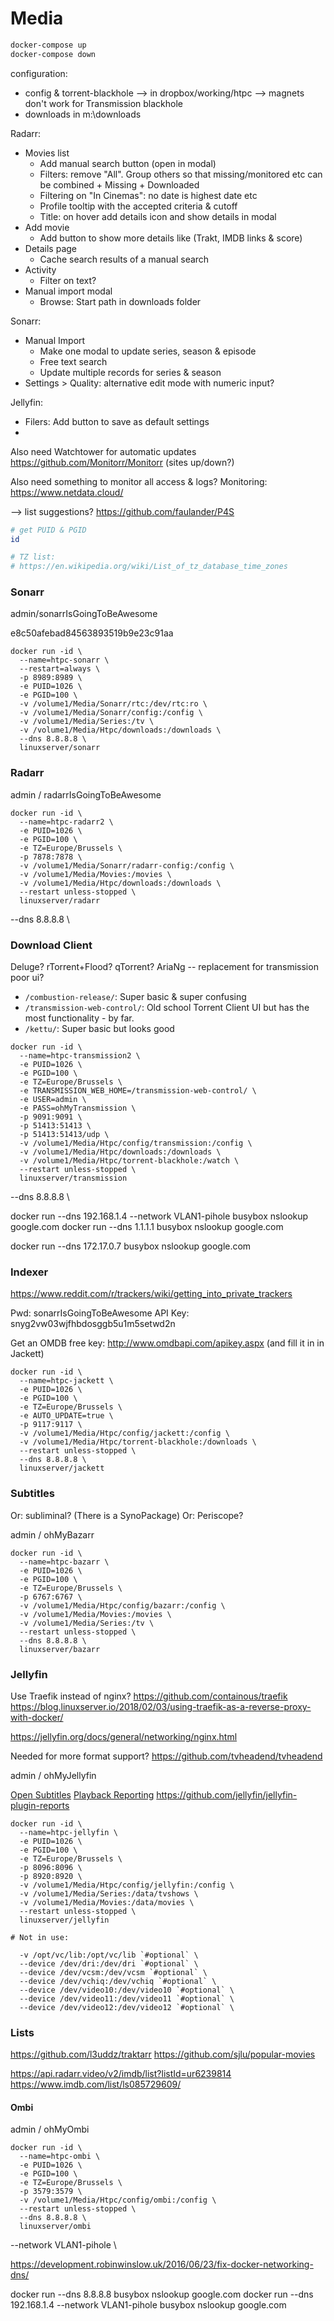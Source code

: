 Media
=====

```ps1
docker-compose up
docker-compose down
```




configuration:
- config & torrent-blackhole --> in dropbox/working/htpc --> magnets don't work for Transmission blackhole
- downloads in m:\downloads


Radarr:
- Movies list
  - Add manual search button (open in modal)
  - Filters: remove "All". Group others so that missing/monitored etc can be combined + Missing + Downloaded
  - Filtering on "In Cinemas": no date is highest date etc
  - Profile tooltip with the accepted criteria & cutoff
  - Title: on hover add details icon and show details in modal
- Add movie
  - Add button to show more details like (Trakt, IMDB links & score)
- Details page
  - Cache search results of a manual search
- Activity
  - Filter on text?
- Manual import modal
  - Browse: Start path in downloads folder



Sonarr:
- Manual Import
  - Make one modal to update series, season & episode
  - Free text search
  - Update multiple records for series & season
- Settings > Quality: alternative edit mode with numeric input?


Jellyfin:
- Filers: Add button to save as default settings
- 




Also need Watchtower for automatic updates
https://github.com/Monitorr/Monitorr (sites up/down?)

Also need something to monitor all access & logs?
Monitoring: https://www.netdata.cloud/

--> list suggestions?
https://github.com/faulander/P4S


```bash
# get PUID & PGID
id

# TZ list:
# https://en.wikipedia.org/wiki/List_of_tz_database_time_zones
```

### Sonarr

admin/sonarrIsGoingToBeAwesome

e8c50afebad84563893519b9e23c91aa

```
docker run -id \
  --name=htpc-sonarr \
  --restart=always \
  -p 8989:8989 \
  -e PUID=1026 \
  -e PGID=100 \
  -v /volume1/Media/Sonarr/rtc:/dev/rtc:ro \
  -v /volume1/Media/Sonarr/config:/config \
  -v /volume1/Media/Series:/tv \
  -v /volume1/Media/Htpc/downloads:/downloads \
  --dns 8.8.8.8 \
  linuxserver/sonarr
```

### Radarr

admin / radarrIsGoingToBeAwesome

```
docker run -id \
  --name=htpc-radarr2 \
  -e PUID=1026 \
  -e PGID=100 \
  -e TZ=Europe/Brussels \
  -p 7878:7878 \
  -v /volume1/Media/Sonarr/radarr-config:/config \
  -v /volume1/Media/Movies:/movies \
  -v /volume1/Media/Htpc/downloads:/downloads \
  --restart unless-stopped \
  linuxserver/radarr
```

  --dns 8.8.8.8 \

### Download Client

Deluge? rTorrent+Flood? qTorrent?
AriaNg -- replacement for transmission poor ui?

- `/combustion-release/`: Super basic & super confusing
- `/transmission-web-control/`: Old school Torrent Client UI but has the most functionality - by far.
- `/kettu/`: Super basic but looks good

```
docker run -id \
  --name=htpc-transmission2 \
  -e PUID=1026 \
  -e PGID=100 \
  -e TZ=Europe/Brussels \
  -e TRANSMISSION_WEB_HOME=/transmission-web-control/ \
  -e USER=admin \
  -e PASS=ohMyTransmission \
  -p 9091:9091 \
  -p 51413:51413 \
  -p 51413:51413/udp \
  -v /volume1/Media/Htpc/config/transmission:/config \
  -v /volume1/Media/Htpc/downloads:/downloads \
  -v /volume1/Media/Htpc/torrent-blackhole:/watch \
  --restart unless-stopped \
  linuxserver/transmission
```

--dns 8.8.8.8 \

docker run --dns 192.168.1.4 --network VLAN1-pihole busybox nslookup google.com
docker run --dns 1.1.1.1 busybox nslookup google.com


docker run --dns 172.17.0.7 busybox nslookup google.com


### Indexer

https://www.reddit.com/r/trackers/wiki/getting_into_private_trackers


Pwd: sonarrIsGoingToBeAwesome
API Key: snyg2vw03wjfhbdosggb5u1m5setwd2n

Get an OMDB free key: http://www.omdbapi.com/apikey.aspx
(and fill it in in Jackett)

```
docker run -id \
  --name=htpc-jackett \
  -e PUID=1026 \
  -e PGID=100 \
  -e TZ=Europe/Brussels \
  -e AUTO_UPDATE=true \
  -p 9117:9117 \
  -v /volume1/Media/Htpc/config/jackett:/config \
  -v /volume1/Media/Htpc/torrent-blackhole:/downloads \
  --restart unless-stopped \
  --dns 8.8.8.8 \
  linuxserver/jackett
```


### Subtitles

Or: subliminal? (There is a SynoPackage)
Or: Periscope?

admin / ohMyBazarr


```
docker run -id \
  --name=htpc-bazarr \
  -e PUID=1026 \
  -e PGID=100 \
  -e TZ=Europe/Brussels \
  -p 6767:6767 \
  -v /volume1/Media/Htpc/config/bazarr:/config \
  -v /volume1/Media/Movies:/movies \
  -v /volume1/Media/Series:/tv \
  --restart unless-stopped \
  --dns 8.8.8.8 \
  linuxserver/bazarr
```


### Jellyfin


Use Traefik instead of nginx?
https://github.com/containous/traefik
https://blog.linuxserver.io/2018/02/03/using-traefik-as-a-reverse-proxy-with-docker/

https://jellyfin.org/docs/general/networking/nginx.html

Needed for more format support? https://github.com/tvheadend/tvheadend


admin / ohMyJellyfin


[Open Subtitles](https://github.com/jellyfin/jellyfin-plugin-opensubtitles)
[Playback Reporting](https://github.com/jellyfin/jellyfin-plugin-playbackreporting)
https://github.com/jellyfin/jellyfin-plugin-reports




```
docker run -id \
  --name=htpc-jellyfin \
  -e PUID=1026 \
  -e PGID=100 \
  -e TZ=Europe/Brussels \
  -p 8096:8096 \
  -p 8920:8920 \
  -v /volume1/Media/Htpc/config/jellyfin:/config \
  -v /volume1/Media/Series:/data/tvshows \
  -v /volume1/Media/Movies:/data/movies \
  --restart unless-stopped \
  linuxserver/jellyfin
```

```
# Not in use:
  
  -v /opt/vc/lib:/opt/vc/lib `#optional` \
  --device /dev/dri:/dev/dri `#optional` \
  --device /dev/vcsm:/dev/vcsm `#optional` \
  --device /dev/vchiq:/dev/vchiq `#optional` \
  --device /dev/video10:/dev/video10 `#optional` \
  --device /dev/video11:/dev/video11 `#optional` \
  --device /dev/video12:/dev/video12 `#optional` \
```


### Lists


https://github.com/l3uddz/traktarr
https://github.com/sjlu/popular-movies




https://api.radarr.video/v2/imdb/list?listId=ur6239814
https://www.imdb.com/list/ls085729609/


#### Ombi

admin / ohMyOmbi

```
docker run -id \
  --name=htpc-ombi \
  -e PUID=1026 \
  -e PGID=100 \
  -e TZ=Europe/Brussels \
  -p 3579:3579 \
  -v /volume1/Media/Htpc/config/ombi:/config \
  --restart unless-stopped \
  --dns 8.8.8.8 \
  linuxserver/ombi
```


  --network VLAN1-pihole \


https://development.robinwinslow.uk/2016/06/23/fix-docker-networking-dns/

docker run --dns 8.8.8.8 busybox nslookup google.com
docker run --dns 192.168.1.4 --network VLAN1-pihole busybox nslookup google.com
